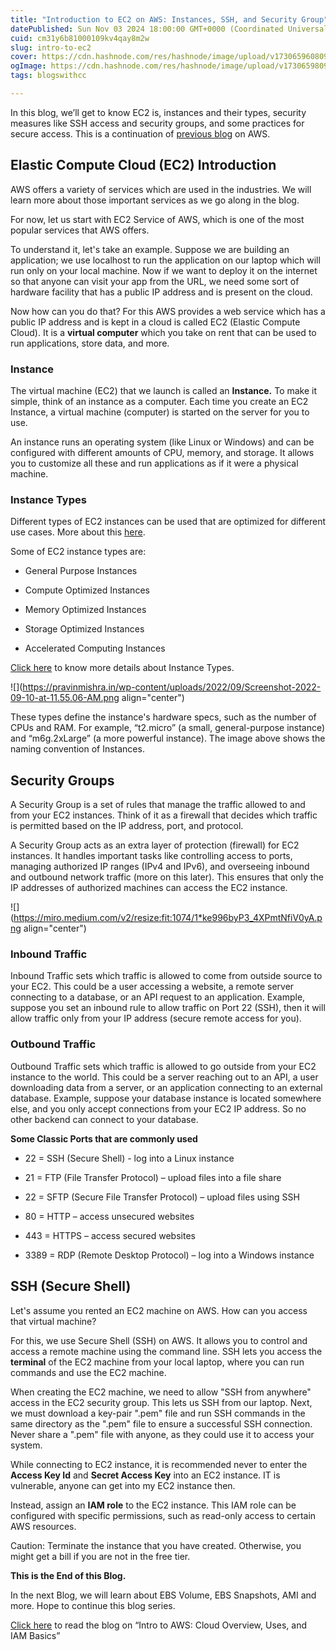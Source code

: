 ```yaml
---
title: "Introduction to EC2 on AWS: Instances, SSH, and Security Group"
datePublished: Sun Nov 03 2024 18:00:00 GMT+0000 (Coordinated Universal Time)
cuid: cm31y6b81000109kv4qay8m2w
slug: intro-to-ec2
cover: https://cdn.hashnode.com/res/hashnode/image/upload/v1730659608090/fc53d5bd-7a84-4d76-8d03-4ecbb483eeae.jpeg
ogImage: https://cdn.hashnode.com/res/hashnode/image/upload/v1730659809667/ef4138d8-ab87-4889-b196-d8da72d28a1d.jpeg
tags: blogswithcc

---
```


In this blog, we’ll get to know EC2 is, instances and their types, security measures like SSH access and security groups, and some practices for secure access. This is a continuation of [previous blog](https://rawad.hashnode.dev/intro-to-aws) on AWS.

## Elastic Compute Cloud (**EC2) Introduction**

AWS offers a variety of services which are used in the industries. We will learn more about those important services as we go along in the blog.

For now, let us start with EC2 Service of AWS, which is one of the most popular services that AWS offers.

To understand it, let's take an example. Suppose we are building an application; we use localhost to run the application on our laptop which will run only on your local machine. Now if we want to deploy it on the internet so that anyone can visit your app from the URL, we need some sort of hardware facility that has a public IP address and is present on the cloud.

Now how can you do that? For this AWS provides a web service which has a public IP address and is kept in a cloud is called EC2 (Elastic Compute Cloud). It is a **virtual computer** which you take on rent that can be used to run applications, store data, and more.

### Instance

The virtual machine (EC2) that we launch is called an **Instance.** To make it simple, think of an instance as a computer. Each time you create an EC2 Instance, a virtual machine (computer) is started on the server for you to use.

An instance runs an operating system (like Linux or Windows) and can be configured with different amounts of CPU, memory, and storage. It allows you to customize all these and run applications as if it were a physical machine.

### Instance Types

Different types of EC2 instances can be used that are optimized for different use cases. More about this [here](https://aws.amazon.com/ec2/instance-types/).

Some of EC2 instance types are:

* General Purpose Instances
    
* Compute Optimized Instances
    
* Memory Optimized Instances
    
* Storage Optimized Instances
    
* Accelerated Computing Instances
    

[Click here](https://aws.amazon.com/ec2/instance-types/) to know more details about Instance Types.

![](https://pravinmishra.in/wp-content/uploads/2022/09/Screenshot-2022-09-10-at-11.55.06-AM.png align="center")

These types define the instance's hardware specs, such as the number of CPUs and RAM. For example, “t2.micro” (a small, general-purpose instance) and “m6g.2xLarge” (a more powerful instance). The image above shows the naming convention of Instances.

## Security Groups

A Security Group is a set of rules that manage the traffic allowed to and from your EC2 instances. Think of it as a firewall that decides which traffic is permitted based on the IP address, port, and protocol.

A Security Group acts as an extra layer of protection (firewall) for EC2 instances. It handles important tasks like controlling access to ports, managing authorized IP ranges (IPv4 and IPv6), and overseeing inbound and outbound network traffic (more on this later). This ensures that only the IP addresses of authorized machines can access the EC2 instance.

![](https://miro.medium.com/v2/resize:fit:1074/1*ke996byP3_4XPmtNfiV0yA.png align="center")

### Inbound Traffic

Inbound Traffic sets which traffic is allowed to come from outside source to your EC2. This could be a user accessing a website, a remote server connecting to a database, or an API request to an application. Example, suppose you set an inbound rule to allow traffic on Port 22 (SSH), then it will allow traffic only from your IP address (secure remote access for you).

### Outbound Traffic

Outbound Traffic sets which traffic is allowed to go outside from your EC2 instance to the world. This could be a server reaching out to an API, a user downloading data from a server, or an application connecting to an external database. Example, suppose your database instance is located somewhere else, and you only accept connections from your EC2 IP address. So no other backend can connect to your database.

**Some Classic Ports that are commonly used**

* 22 = SSH (Secure Shell) - log into a Linux instance
    
* 21 = FTP (File Transfer Protocol) – upload files into a file share
    
* 22 = SFTP (Secure File Transfer Protocol) – upload files using SSH
    
* 80 = HTTP – access unsecured websites
    
* 443 = HTTPS – access secured websites
    
* 3389 = RDP (Remote Desktop Protocol) – log into a Windows instance
    

## SSH (Secure Shell)

Let's assume you rented an EC2 machine on AWS. How can you access that virtual machine?

For this, we use Secure Shell (SSH) on AWS. It allows you to control and access a remote machine using the command line. SSH lets you access the **terminal** of the EC2 machine from your local laptop, where you can run commands and use the EC2 machine.

When creating the EC2 machine, we need to allow "SSH from anywhere" access in the EC2 security group. This lets us SSH from our laptop. Next, we must download a key-pair ".pem" file and run SSH commands in the same directory as the ".pem" file to ensure a successful SSH connection. Never share a ".pem" file with anyone, as they could use it to access your system.

While connecting to EC2 instance, it is recommended never to enter the **Access Key Id** and **Secret Access Key** into an EC2 instance. IT is vulnerable, anyone can get into my EC2 instance then.

Instead, assign an **IAM role** to the EC2 instance. This IAM role can be configured with specific permissions, such as read-only access to certain AWS resources.

Caution: Terminate the instance that you have created. Otherwise, you might get a bill if you are not in the free tier.

**This is the End of this Blog.**

In the next Blog, we will learn about EBS Volume, EBS Snapshots, AMI and more. Hope to continue this blog series.

[Click here](https://rawad.hashnode.dev/intro-to-aws) to read the blog on “Intro to AWS: Cloud Overview, Uses, and IAM Basics”
